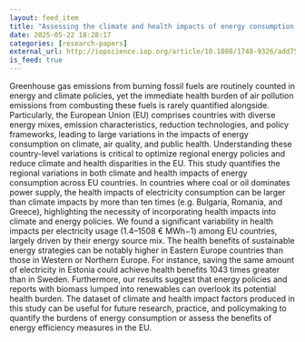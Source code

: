 ```yaml
---
layout: feed_item
title: "Assessing the climate and health impacts of energy consumption in European Union countries"
date: 2025-05-22 18:28:17
categories: [research-papers]
external_url: http://iopscience.iop.org/article/10.1088/1748-9326/add752
is_feed: true
---
```


Greenhouse gas emissions from burning fossil fuels are routinely counted in energy and climate policies, yet the immediate health burden of air pollution emissions from combusting these fuels is rarely quantified alongside. Particularly, the European Union (EU) comprises countries with diverse energy mixes, emission characteristics, reduction technologies, and policy frameworks, leading to large variations in the impacts of energy consumption on climate, air quality, and public health. Understanding these country-level variations is critical to optimize regional energy policies and reduce climate and health disparities in the EU. This study quantifies the regional variations in both climate and health impacts of energy consumption across EU countries. In countries where coal or oil dominates power supply, the health impacts of electricity consumption can be larger than climate impacts by more than ten times (e.g. Bulgaria, Romania, and Greece), highlighting the necessity of incorporating health impacts into climate and energy policies. We found a significant variability in health impacts per electricity usage (1.4–1508 € MWh−1) among EU countries, largely driven by their energy source mix. The health benefits of sustainable energy strategies can be notably higher in Eastern Europe countries than those in Western or Northern Europe. For instance, saving the same amount of electricity in Estonia could achieve health benefits 1043 times greater than in Sweden. Furthermore, our results suggest that energy policies and reports with biomass lumped into renewables can overlook its potential health burden. The dataset of climate and health impact factors produced in this study can be useful for future research, practice, and policymaking to quantify the burdens of energy consumption or assess the benefits of energy efficiency measures in the EU.
